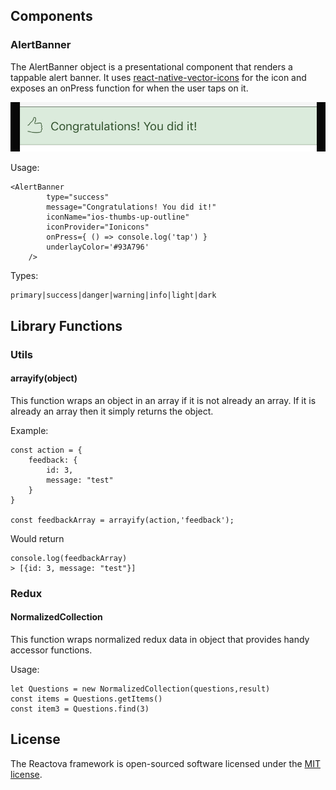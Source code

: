 

## Components

### AlertBanner
The AlertBanner object is a presentational component that renders a tappable alert banner. 
It uses [react-native-vector-icons](https://oblador.github.io/react-native-vector-icons/) for the icon and exposes an
onPress function for when the user taps on it.

![](screenshots/alert_banner.png)

Usage:
```
<AlertBanner
        type="success"
        message="Congratulations! You did it!"
        iconName="ios-thumbs-up-outline"
        iconProvider="Ionicons"
        onPress={ () => console.log('tap') }
        underlayColor='#93A796'
    />
```
Types:
```
primary|success|danger|warning|info|light|dark 
```

## Library Functions

### Utils
#### arrayify(object)
This function wraps an object in an array if it is not already an array.  If it is already an array then it simply returns the object.

Example:
```
const action = {
    feedback: {
        id: 3,
        message: "test"
    }
}

const feedbackArray = arrayify(action,'feedback');
```
Would return
```
console.log(feedbackArray)
> [{id: 3, message: "test"}]

```


### Redux
#### NormalizedCollection
This function wraps normalized redux data in object that provides handy accessor functions.

Usage:
```
let Questions = new NormalizedCollection(questions,result)
const items = Questions.getItems()
const item3 = Questions.find(3)
```

## License


The Reactova framework is open-sourced software licensed under the [MIT license](http://opensource.org/licenses/MIT).